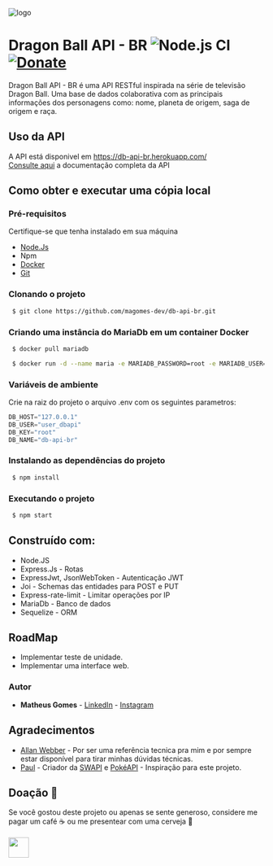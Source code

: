 ![logo](https://img.elo7.com.br/product/original/1C553C0/painel-festa-2x1m-dragon-ball-super-goku.jpg)

# Dragon Ball API - BR ![Node.js CI](https://github.com/magomes-dev/db-api-br/workflows/Node.js%20CI/badge.svg) [![Donate](https://img.shields.io/badge/Donate-PayPal-green.svg)](https://www.paypal.com/cgi-bin/webscr?cmd=_s-xclick&hosted_button_id=6U8D2DA5C4N6N&source=url)
Dragon Ball API - BR é uma API RESTful inspirada na série de televisão Dragon Ball. Uma base de dados colaborativa com as principais informações dos personagens como: nome, planeta de origem, saga de origem e raça.

## Uso da API
A API está disponivel em https://db-api-br.herokuapp.com/ </br>
[Consulte aqui](https://documenter.getpostman.com/view/2137744/SzYbzHpb) a documentação completa da API 

## Como obter e executar uma cópia local

### Pré-requisitos 
Certifique-se que tenha instalado em sua máquina
* [Node.Js](https://nodejs.org/en/download/)  
* Npm
* [Docker](https://docs.docker.com/)
* [Git](https://git-scm.com/downloads)

### Clonando o projeto
``` bash
 $ git clone https://github.com/magomes-dev/db-api-br.git
```
### Criando uma instância do MariaDb em um container Docker
``` bash
 $ docker pull mariadb
```
``` bash
 $ docker run -d --name maria -e MARIADB_PASSWORD=root -e MARIADB_USER=dbapi -e MARIADB_DATABASE=db-api-br -p 3306:3306  mariadb
```
### Variáveis de ambiente
Crie na raiz do projeto o arquivo .env com os seguintes parametros:
``` c#
DB_HOST="127.0.0.1"
DB_USER="user_dbapi"
DB_KEY="root"
DB_NAME="db-api-br"
```

### Instalando as dependências do projeto
``` bash
 $ npm install
```
### Executando o projeto
``` bash
 $ npm start
```

## Construído com:
* Node.JS
* Express.Js - Rotas
* ExpressJwt, JsonWebToken - Autenticação JWT
* Joi - Schemas das entidades para POST e PUT
* Express-rate-limit - Limitar operações por IP
* MariaDb - Banco de dados
* Sequelize - ORM

## RoadMap
* Implementar teste de unidade.
* Implementar uma interface web.

### Autor
* **Matheus Gomes** - [LinkedIn](https://www.linkedin.com/in/matheusandradegomes/) - [Instagram](https://www.instagram.com/gomesreal/)

## Agradecimentos
* [Allan Webber](https://github.com/allanweber) - Por ser uma referência tecnica pra mim e por sempre estar disponível para tirar minhas dúvidas técnicas.
* [Paul](https://github.com/phalt) - Criador da [SWAPI](https://swapi.co) e [PokéAPI](https://pokeapi.co) - Inspiração para este projeto.

## Doação :gift_heart:
Se você gostou deste projeto ou apenas se sente generoso, considere me pagar um café :coffee: ou me presentear com uma cerveja :beer: </br> </br>
<a href="https://www.paypal.com/cgi-bin/webscr?cmd=_s-xclick&hosted_button_id=6U8D2DA5C4N6N&source=url"><img src="https://svgshare.com/i/KVP.svg" height="40"></a>  


